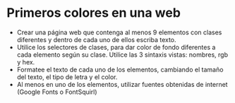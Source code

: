 # Primeros colores en una web
* Crear una página web que contenga al menos 9 elementos con clases diferentes y dentro de cada uno de ellos escriba texto.
* Utilice los selectores de clases, para dar color de fondo diferentes a cada elemento según su clase. Utilice las 3 sintaxis vistas: nombres, rgb y hex.
* Formatee el texto de cada uno de los elementos, cambiando el tamaño del texto, el tipo de letra y el color.
* Al menos en uno de los elementos, utilizar fuentes obtenidas de internet (Google Fonts o FontSquirl)



